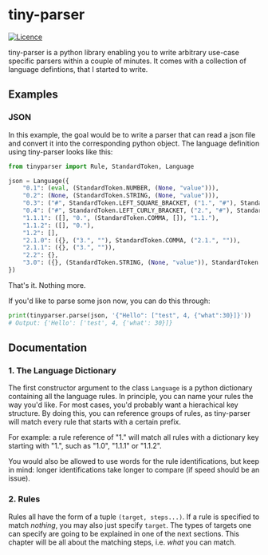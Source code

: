 # tiny-parser
[![Licence](https://img.shields.io/badge/licence-BSD--3-e20000.svg)](https://github.com/DuffsDevice/tiny-parser/blob/master/LICENCE)

tiny-parser is a python library enabling you to write arbitrary use-case specific parsers within a couple of minutes.
It comes with a collection of language defintions, that I started to write.

## Examples

### JSON
In this example, the goal would be to write a parser that can read a json file and convert it into the corresponding python object.
The language definition using tiny-parser looks like this:

```python
from tinyparser import Rule, StandardToken, Language

json = Language({
    "0.1": (eval, (StandardToken.NUMBER, (None, "value"))),
    "0.2": (None, (StandardToken.STRING, (None, "value"))),
    "0.3": ("#", StandardToken.LEFT_SQUARE_BRACKET, ("1.", "#"), StandardToken.RIGHT_SQUARE_BRACKET),
    "0.4": ("#", StandardToken.LEFT_CURLY_BRACKET, ("2.", "#"), StandardToken.RIGHT_CURLY_BRACKET),
    "1.1.1": ([], "0.", (StandardToken.COMMA, []), "1.1."),
    "1.1.2": ([], "0."),
    "1.2": [],
    "2.1.0": ({}, ("3.", ""), StandardToken.COMMA, ("2.1.", "")),
    "2.1.1": ({}, ("3.", "")),
    "2.2": {},
    "3.0": ({}, (StandardToken.STRING, (None, "value")), StandardToken.COLON, ("0.", (0, "value"))),
})
```
That's it. Nothing more.

If you'd like to parse some json now, you can do this through:
```python
print(tinyparser.parse(json, '{"Hello": ["test", 4, {"what":30}]}'))
# Output: {'Hello': ['test', 4, {'what': 30}]}
```

## Documentation

### 1. The Language Dictionary
The first constructor argument to the class `Language` is a python dictionary containing all the language rules.
In principle, you can name your rules the way you'd like. For most cases, you'd probably want a hierachical key structure.
By doing this, you can reference groups of rules, as tiny-parser will match every rule that starts with a certain prefix.

For example: a rule reference of "1." will match all rules with a dictionary key starting with "1.", such as "1.0", "1.1.1" or "1.1.2".

You would also be allowed to use words for the rule identifications, but keep in mind:
longer identifications take longer to compare (if speed should be an issue).

### 2. Rules
Rules all have the form of a tuple `(target, steps...)`. If a rule is specified to match _nothing_, you may also just specify `target`.
The types of targets one can specify are going to be explained in one of the next sections.
This chapter will be all about the matching steps, i.e. _what_ you can match.

